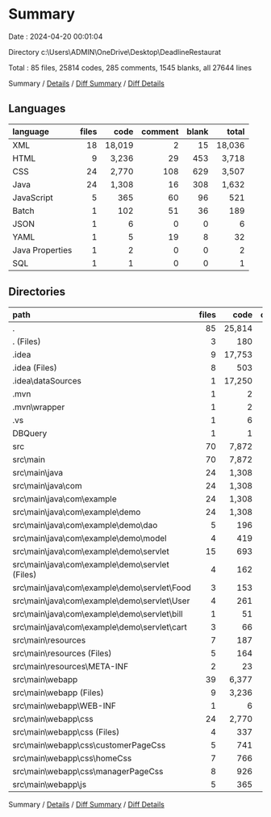 # Summary

Date : 2024-04-20 00:01:04

Directory c:\\Users\\ADMIN\\OneDrive\\Desktop\\DeadlineRestaurat

Total : 85 files,  25814 codes, 285 comments, 1545 blanks, all 27644 lines

Summary / [Details](details.md) / [Diff Summary](diff.md) / [Diff Details](diff-details.md)

## Languages
| language | files | code | comment | blank | total |
| :--- | ---: | ---: | ---: | ---: | ---: |
| XML | 18 | 18,019 | 2 | 15 | 18,036 |
| HTML | 9 | 3,236 | 29 | 453 | 3,718 |
| CSS | 24 | 2,770 | 108 | 629 | 3,507 |
| Java | 24 | 1,308 | 16 | 308 | 1,632 |
| JavaScript | 5 | 365 | 60 | 96 | 521 |
| Batch | 1 | 102 | 51 | 36 | 189 |
| JSON | 1 | 6 | 0 | 0 | 6 |
| YAML | 1 | 5 | 19 | 8 | 32 |
| Java Properties | 1 | 2 | 0 | 0 | 2 |
| SQL | 1 | 1 | 0 | 0 | 1 |

## Directories
| path | files | code | comment | blank | total |
| :--- | ---: | ---: | ---: | ---: | ---: |
| . | 85 | 25,814 | 285 | 1,545 | 27,644 |
| . (Files) | 3 | 180 | 72 | 49 | 301 |
| .idea | 9 | 17,753 | 0 | 0 | 17,753 |
| .idea (Files) | 8 | 503 | 0 | 0 | 503 |
| .idea\\dataSources | 1 | 17,250 | 0 | 0 | 17,250 |
| .mvn | 1 | 2 | 0 | 0 | 2 |
| .mvn\\wrapper | 1 | 2 | 0 | 0 | 2 |
| .vs | 1 | 6 | 0 | 0 | 6 |
| DBQuery | 1 | 1 | 0 | 0 | 1 |
| src | 70 | 7,872 | 213 | 1,496 | 9,581 |
| src\\main | 70 | 7,872 | 213 | 1,496 | 9,581 |
| src\\main\\java | 24 | 1,308 | 16 | 308 | 1,632 |
| src\\main\\java\\com | 24 | 1,308 | 16 | 308 | 1,632 |
| src\\main\\java\\com\\example | 24 | 1,308 | 16 | 308 | 1,632 |
| src\\main\\java\\com\\example\\demo | 24 | 1,308 | 16 | 308 | 1,632 |
| src\\main\\java\\com\\example\\demo\\dao | 5 | 196 | 3 | 35 | 234 |
| src\\main\\java\\com\\example\\demo\\model | 4 | 419 | 1 | 108 | 528 |
| src\\main\\java\\com\\example\\demo\\servlet | 15 | 693 | 12 | 165 | 870 |
| src\\main\\java\\com\\example\\demo\\servlet (Files) | 4 | 162 | 1 | 30 | 193 |
| src\\main\\java\\com\\example\\demo\\servlet\\Food | 3 | 153 | 4 | 36 | 193 |
| src\\main\\java\\com\\example\\demo\\servlet\\User | 4 | 261 | 6 | 67 | 334 |
| src\\main\\java\\com\\example\\demo\\servlet\\bill | 1 | 51 | 1 | 13 | 65 |
| src\\main\\java\\com\\example\\demo\\servlet\\cart | 3 | 66 | 0 | 19 | 85 |
| src\\main\\resources | 7 | 187 | 0 | 10 | 197 |
| src\\main\\resources (Files) | 5 | 164 | 0 | 8 | 172 |
| src\\main\\resources\\META-INF | 2 | 23 | 0 | 2 | 25 |
| src\\main\\webapp | 39 | 6,377 | 197 | 1,178 | 7,752 |
| src\\main\\webapp (Files) | 9 | 3,236 | 29 | 453 | 3,718 |
| src\\main\\webapp\\WEB-INF | 1 | 6 | 0 | 0 | 6 |
| src\\main\\webapp\\css | 24 | 2,770 | 108 | 629 | 3,507 |
| src\\main\\webapp\\css (Files) | 4 | 337 | 12 | 74 | 423 |
| src\\main\\webapp\\css\\customerPageCss | 5 | 741 | 31 | 179 | 951 |
| src\\main\\webapp\\css\\homeCss | 7 | 766 | 52 | 188 | 1,006 |
| src\\main\\webapp\\css\\managerPageCss | 8 | 926 | 13 | 188 | 1,127 |
| src\\main\\webapp\\js | 5 | 365 | 60 | 96 | 521 |

Summary / [Details](details.md) / [Diff Summary](diff.md) / [Diff Details](diff-details.md)